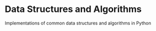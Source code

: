 # Data Structures and Algorithms
Implementations of common data structures and algorithms in Python

